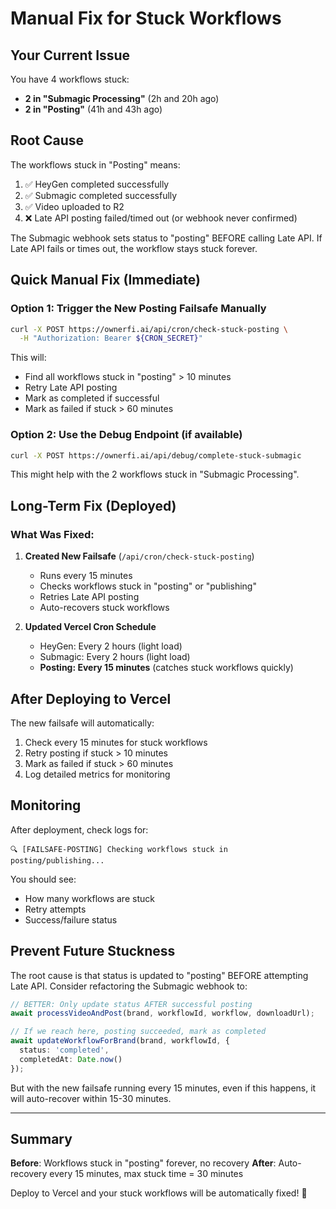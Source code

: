 # Manual Fix for Stuck Workflows

## Your Current Issue

You have 4 workflows stuck:
- **2 in "Submagic Processing"** (2h and 20h ago)
- **2 in "Posting"** (41h and 43h ago)

## Root Cause

The workflows stuck in "Posting" means:
1. ✅ HeyGen completed successfully
2. ✅ Submagic completed successfully
3. ✅ Video uploaded to R2
4. ❌ Late API posting failed/timed out (or webhook never confirmed)

The Submagic webhook sets status to "posting" BEFORE calling Late API. If Late API fails or times out, the workflow stays stuck forever.

## Quick Manual Fix (Immediate)

### Option 1: Trigger the New Posting Failsafe Manually

```bash
curl -X POST https://ownerfi.ai/api/cron/check-stuck-posting \
  -H "Authorization: Bearer ${CRON_SECRET}"
```

This will:
- Find all workflows stuck in "posting" > 10 minutes
- Retry Late API posting
- Mark as completed if successful
- Mark as failed if stuck > 60 minutes

### Option 2: Use the Debug Endpoint (if available)

```bash
curl -X POST https://ownerfi.ai/api/debug/complete-stuck-submagic
```

This might help with the 2 workflows stuck in "Submagic Processing".

## Long-Term Fix (Deployed)

### What Was Fixed:

1. **Created New Failsafe** (`/api/cron/check-stuck-posting`)
   - Runs every 15 minutes
   - Checks workflows stuck in "posting" or "publishing"
   - Retries Late API posting
   - Auto-recovers stuck workflows

2. **Updated Vercel Cron Schedule**
   - HeyGen: Every 2 hours (light load)
   - Submagic: Every 2 hours (light load)
   - **Posting: Every 15 minutes** (catches stuck workflows quickly)

## After Deploying to Vercel

The new failsafe will automatically:
1. Check every 15 minutes for stuck workflows
2. Retry posting if stuck > 10 minutes
3. Mark as failed if stuck > 60 minutes
4. Log detailed metrics for monitoring

## Monitoring

After deployment, check logs for:
```
🔍 [FAILSAFE-POSTING] Checking workflows stuck in posting/publishing...
```

You should see:
- How many workflows are stuck
- Retry attempts
- Success/failure status

## Prevent Future Stuckness

The root cause is that status is updated to "posting" BEFORE attempting Late API. Consider refactoring the Submagic webhook to:

```typescript
// BETTER: Only update status AFTER successful posting
await processVideoAndPost(brand, workflowId, workflow, downloadUrl);

// If we reach here, posting succeeded, mark as completed
await updateWorkflowForBrand(brand, workflowId, {
  status: 'completed',
  completedAt: Date.now()
});
```

But with the new failsafe running every 15 minutes, even if this happens, it will auto-recover within 15-30 minutes.

---

## Summary

**Before**: Workflows stuck in "posting" forever, no recovery
**After**: Auto-recovery every 15 minutes, max stuck time = 30 minutes

Deploy to Vercel and your stuck workflows will be automatically fixed! 🎉
